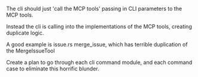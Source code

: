 The cli should just 'call the MCP tools' passing in CLI parameters to the MCP tools.

Instead the cli is calling into the implementations of the MCP tools, creating duplicate logic.

A good example is issue.rs merge_issue, which has terrible duplication of the MergeIssueTool

Create a plan to go through each cli command module, and each command case to eliminate this horrific blunder.